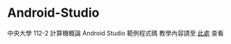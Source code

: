 # Android-Studio
中央大學 112-2 計算機概論 Android Studio 範例程式碼
教學內容請至 [此處](https://hackmd.io/@g08mpQYPR0yOHclCtVhKLQ/ryGg_AvZA) 查看

